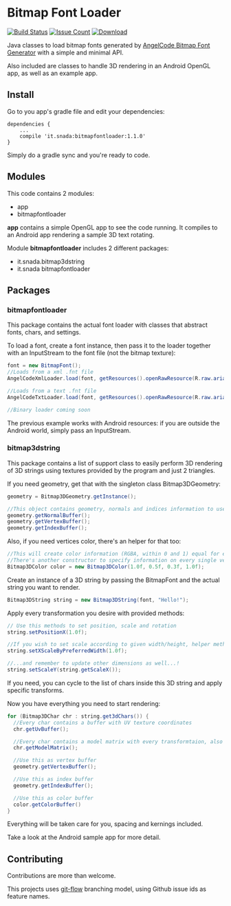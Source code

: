 # Bitmap Font Loader

[![Build Status](https://travis-ci.org/snada/BitmapFontLoader.svg?branch=master)](https://travis-ci.org/snada/BitmapFontLoader) [![Issue Count](https://codeclimate.com/github/snada/BitmapFontLoader/badges/issue_count.svg)](https://codeclimate.com/github/snada/BitmapFontLoader)  [ ![Download](https://api.bintray.com/packages/snada/maven/bitmapfontloader/images/download.svg) ](https://bintray.com/snada/maven/bitmapfontloader/_latestVersion)

Java classes to load bitmap fonts generated by [AngelCode Bitmap Font Generator](http://www.angelcode.com/products/bmfont/) with a simple and minimal API.

Also included are classes to handle 3D rendering in an Android OpenGL app, as well as an example app.

## Install

Go to you app's gradle file and edit your dependencies:

```
dependencies {
    ...
    compile 'it.snada:bitmapfontloader:1.1.0'
}
```

Simply do a gradle sync and you're ready to code.

## Modules

This code contains 2 modules:

- app
- bitmapfontloader

**app** contains a simple OpenGL app to see the code running. It compiles to an Android app rendering a sample 3D text rotating.

Module **bitmapfontloader** includes 2 different packages:

- it.snada.bitmap3dstring
- it.snada bitmapfontloader

## Packages

### bitmapfontloader

This package contains the actual font loader with classes that abstract fonts, chars, and settings.

To load a font, create a font instance, then pass it to the loader together with an InputStream to the font file (not the bitmap texture):

```java
font = new BitmapFont();
//Loads from a xml .fnt file
AngelCodeXmlLoader.load(font, getResources().openRawResource(R.raw.arial_xml));

//Loads from a text .fnt file
AngelCodeTxtLoader.load(font, getResources().openRawResource(R.raw.arial_txt));

//Binary loader coming soon
```

The previous example works with Android resources: if you are outside the Android world, simply pass an InputStream.

### bitmap3dstring

This package contains a list of support class to easily perform 3D rendering of 3D strings using textures provided by the program and just 2 triangles.

If you need geometry, get that with the singleton class Bitmap3DGeometry:

```java
geometry = Bitmap3DGeometry.getInstance();

//This object contains geometry, normals and indices information to use in render
geometry.getNormalBuffer();
geometry.getVertexBuffer();
geometry.getIndexBuffer();
```

Also, if you need vertices color, there's an helper for that too:

```java
//This will create color information (RGBA, within 0 and 1) equal for every vertex on the quad
//There's another constructor to specify information on every single vertex
Bitmap3DColor color = new Bitmap3DColor(1.0f, 0.5f, 0.3f, 1.0f);
```

Create an instance of a 3D string by passing the BitmapFont and the actual string you want to render.

```java
Bitmap3DString string = new Bitmap3DString(font, "Hello!");
```

Apply every transformation you desire with provided methods:

```java
// Use this methods to set position, scale and rotation
string.setPositionX(1.0f);

//If you wish to set scale according to given width/height, helper methods are there too
string.setXScaleByPreferredWidth(1.0f);

//...and remember to update other dimensions as well...!
string.setScaleY(string.getScaleX());
```

If you need, you can cycle to the list of chars inside this 3D string and apply specific transforms.

Now you have everything you need to start rendering:

```java
for (Bitmap3DChar chr : string.get3dChars()) {
  //Every char contains a buffer with UV texture coordinates
  chr.getUvBuffer();

  //Every char contains a model matrix with every transformtaion, also the ones applied at string level
  chr.getModelMatrix();

  //Use this as vertex buffer
  geometry.getVertexBuffer();

  //Use this as index buffer
  geometry.getIndexBuffer();

  //Use this as color buffer
  color.getColorBuffer()
}

```

Everything will be taken care for you, spacing and kernings included.

Take a look at the Android sample app for more detail.

## Contributing

Contributions are more than welcome.

This projects uses [git-flow](https://danielkummer.github.io/git-flow-cheatsheet/) branching model, using Github issue ids as feature names.
